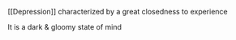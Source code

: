 [[Depression]] characterized by a great closedness to experience

It is a dark & gloomy state of mind
